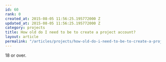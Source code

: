 ```yaml
---
id: 60
rank: 0
created_at: 2015-08-05 11:56:25.195772000 Z
updated_at: 2015-08-05 11:56:25.195772000 Z
category: projects
title: How old do I need to be to create a project account?
layout: article
permalink: "/articles/projects/how-old-do-i-need-to-be-to-create-a-project-account/"
---
```

18 or over.